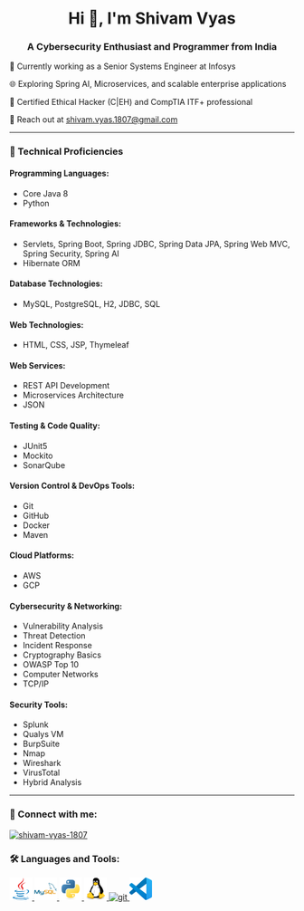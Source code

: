 <h1 align="center">Hi 👋, I'm Shivam Vyas</h1>
<h3 align="center">A Cybersecurity Enthusiast and Programmer from India</h3>

💼 Currently working as a Senior Systems Engineer at Infosys

🌐 Exploring Spring AI, Microservices, and scalable enterprise applications

💌 Certified Ethical Hacker (C|EH) and CompTIA ITF+ professional

📧 Reach out at shivam.vyas.1807@gmail.com

---

### 🧠 Technical Proficiencies

#### Programming Languages:
- Core Java 8
- Python

#### Frameworks & Technologies:
- Servlets, Spring Boot, Spring JDBC, Spring Data JPA, Spring Web MVC, Spring Security, Spring AI
- Hibernate ORM

#### Database Technologies:
- MySQL, PostgreSQL, H2, JDBC, SQL

#### Web Technologies:
- HTML, CSS, JSP, Thymeleaf

#### Web Services:
- REST API Development
- Microservices Architecture
- JSON

#### Testing & Code Quality:
- JUnit5
- Mockito
- SonarQube

#### Version Control & DevOps Tools:
- Git
- GitHub
- Docker
- Maven

#### Cloud Platforms:
- AWS
- GCP

#### Cybersecurity & Networking:
- Vulnerability Analysis
- Threat Detection
- Incident Response
- Cryptography Basics
- OWASP Top 10
- Computer Networks
- TCP/IP

#### Security Tools:
- Splunk
- Qualys VM
- BurpSuite
- Nmap
- Wireshark
- VirusTotal
- Hybrid Analysis

---

<h3 align="left">🔗 Connect with me:</h3>
<p align="left">
<a href="https://linkedin.com/in/shivam-vyas-1807" target="blank"><img align="center" src="https://raw.githubusercontent.com/rahuldkjain/github-profile-readme-generator/master/src/images/icons/Social/linked-in-alt.svg" alt="shivam-vyas-1807" height="30" width="40" /></a>
</p>

<h3 align="left">🛠️ Languages and Tools:</h3>
<p align="left"> 
<a href="https://www.java.com" target="_blank" rel="noreferrer"> <img src="https://raw.githubusercontent.com/devicons/devicon/master/icons/java/java-original.svg" alt="java" width="40" height="40"/> </a> 
<a href="https://www.mysql.com/" target="_blank" rel="noreferrer"> <img src="https://raw.githubusercontent.com/devicons/devicon/master/icons/mysql/mysql-original-wordmark.svg" alt="mysql" width="40" height="40"/> </a> 
<a href="https://www.python.org" target="_blank" rel="noreferrer"> <img src="https://raw.githubusercontent.com/devicons/devicon/master/icons/python/python-original.svg" alt="python" width="40" height="40"/> </a>
<a href="https://www.linux.org/" target="_blank" rel="noreferrer"> <img src="https://raw.githubusercontent.com/devicons/devicon/master/icons/linux/linux-original.svg" alt="linux" width="40" height="40"/> </a>
<a href="https://git-scm.com/" target="_blank" rel="noreferrer"> <img src="https://www.vectorlogo.zone/logos/git-scm/git-scm-icon.svg" alt="git" width="40" height="40"/> </a>
<a href="https://code.visualstudio.com/" target="_blank" rel="noreferrer"> <img src="https://raw.githubusercontent.com/devicons/devicon/master/icons/vscode/vscode-original.svg" alt="vscode" width="40" height="40"/> </a>  
</p>
